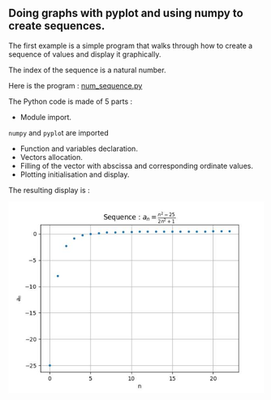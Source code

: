 ## Doing graphs with pyplot and using numpy to create sequences.
The first example is a simple program that walks through how to create a sequence of values and display it graphically.

The index of the sequence is a natural number.

Here is the program : [num_sequence.py](num_sequence.py)

The Python code is made of 5 parts :

- Module import.

`numpy` and `pyplo`t are imported

- Function and variables declaration.
- Vectors allocation.
- Filling of the vector with abscissa and corresponding ordinate values.
- Plotting initialisation and display.

The resulting display is :

![](num_seq1.jpg)

